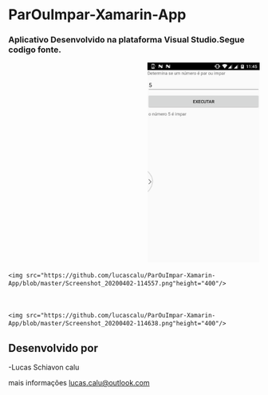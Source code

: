 # ParOuImpar-Xamarin-App

<h3>

Aplicativo Desenvolvido na plataforma Visual Studio.Segue codigo fonte.

</h3>

<p align="right">
    <img src="https://github.com/lucascalu/ParOuImpar-Xamarin-App/blob/master/Screenshot_20200402-114519.png"height="400"/>



    <img src="https://github.com/lucascalu/ParOuImpar-Xamarin-App/blob/master/Screenshot_20200402-114557.png"height="400"/>



    <img src="https://github.com/lucascalu/ParOuImpar-Xamarin-App/blob/master/Screenshot_20200402-114638.png"height="400"/>
</p>





## Desenvolvido por
-Lucas Schiavon calu    

mais informações lucas.calu@outlook.com
